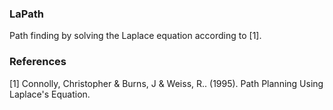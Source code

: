 ### LaPath
Path finding by solving the Laplace equation according to [1].

### References
[1] Connolly, Christopher & Burns, J & Weiss, R.. (1995). Path Planning Using Laplace's Equation. 
